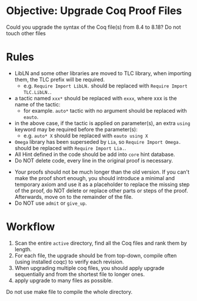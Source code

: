 # Objective: Upgrade Coq Proof Files

Could you upgrade the syntax of the Coq file(s) from 8.4 to 8.18? Do not touch other files

# Rules

- LibLN and some other libraries are moved to TLC library, when importing them, the TLC prefix will be required.
  - e.g. `Require Import LibLN.` should be replaced with `Require Import TLC.LibLN.`.
- a tactic named `xxx*` should be replaced with `exxx`, where xxx is the name of the tactic:
  - for example. `auto*` tactic with no argument should be replaced with `eauto`.
- in the above case, if the tactic is applied on parameter(s), an extra `using` keyword may be required before the parameter(s):
  - e.g. `auto* X` should be replaced with `eauto using X`
- `Omega` library has been superseded by `Lia`, so `Require Import Omega.` should be replaced with `Require Import Lia.`.
- All Hint defined in the code should be add into `core` hint database.
- Do NOT delete code, every line in the original proof is necessary.
<!-- - Your proofs should not be much longer than the old version, if you can't make the proof short enough, you should insert an `admit` where proof check fails (but do not delete other part of the proof), and move to the next one. -->
- Your proofs should not be much longer than the old version. If you can't make the proof short enough, you should introduce a minimal and temporary axiom and use it as a placeholder to replace the missing step of the proof, do NOT delete or replace other parts or steps of the proof. Afterwards, move on to the remainder of the file.
- Do NOT use `admit` or `give_up`.

# Workflow

1. Scan the entire `active` directory, find all the Coq files and rank them by length.
2. For each file, the upgrade should be from top-down, compile often (using installed coqc) to verify each revision.
3. When upgrading multiple coq files, you should apply upgrade sequentially and from the shortest file to longer ones.
4. apply upgrade to many files as possible.

Do not use make file to compile the whole directory.
